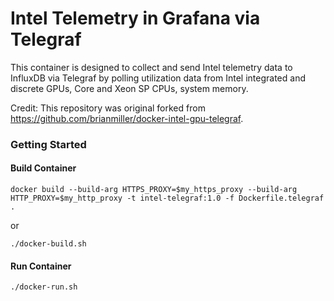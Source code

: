 # Intel Telemetry in Grafana via Telegraf

This container is designed to collect and send Intel telemetry data to InfluxDB via Telegraf by polling utilization data from Intel integrated and discrete GPUs, Core and Xeon SP CPUs, system memory.   

Credit: This repository was original forked from  https://github.com/brianmiller/docker-intel-gpu-telegraf.


### Getting Started

 #### Build Container 
 
  `docker build --build-arg HTTPS_PROXY=$my_https_proxy --build-arg HTTP_PROXY=$my_http_proxy -t intel-telegraf:1.0 -f Dockerfile.telegraf .`
  
  or
  
  `./docker-build.sh`
 
 #### Run Container
 
  `./docker-run.sh`
  
